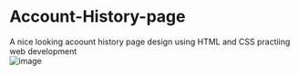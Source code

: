# Account-History-page
A nice looking acoount history page design using HTML and CSS practiing web development <br>
![image](https://user-images.githubusercontent.com/100792438/223519349-826c1946-543b-459a-98d8-05c252ccab79.png)
